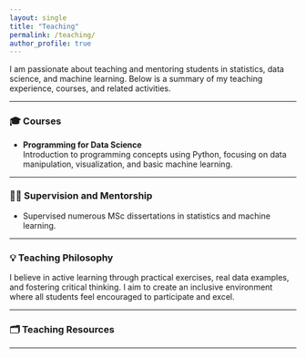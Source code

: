 ```yaml
---
layout: single
title: "Teaching"
permalink: /teaching/
author_profile: true
---
```


I am passionate about teaching and mentoring students in statistics, data science, and machine learning. Below is a summary of my teaching experience, courses, and related activities.

---

### 🎓 Courses

- **Programming for Data Science**  
  Introduction to programming concepts using Python, focusing on data manipulation, visualization, and basic machine learning.

---

### 🧑‍🏫 Supervision and Mentorship

- Supervised numerous MSc dissertations in statistics and machine learning.

---

### 💡 Teaching Philosophy

I believe in active learning through practical exercises, real data examples, and fostering critical thinking. I aim to create an inclusive environment where all students feel encouraged to participate and excel.

---

### 🗂 Teaching Resources

---

